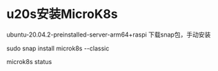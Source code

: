 # u20s安装MicroK8s
ubuntu-20.04.2-preinstalled-server-arm64+raspi
下载snap包，手动安装


sudo snap install microk8s --classic





microk8s status